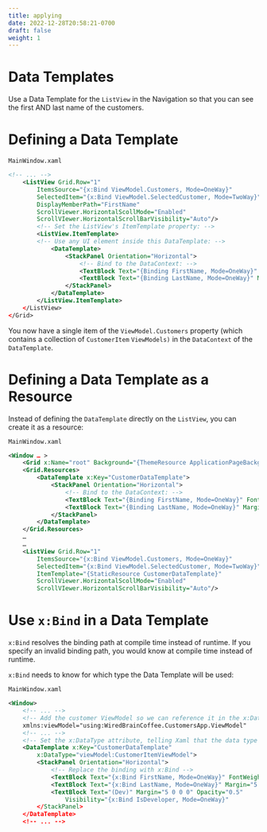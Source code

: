 ```yaml
---
title: applying
date: 2022-12-28T20:58:21-0700
draft: false
weight: 1
---
```


# Data Templates
Use a Data Template for the `ListView` in the Navigation so that you can see the first AND last name of the customers.

# Defining a Data Template
`MainWindow.xaml`
```xml
<!-- ... -->
    <ListView Grid.Row="1"
        ItemsSource="{x:Bind ViewModel.Customers, Mode=OneWay}"
        SelectedItem="{x:Bind ViewModel.SelectedCustomer, Mode=TwoWay}"
        DisplayMemberPath="FirstName"
        ScrollViewer.HorizontalScollMode="Enabled"
        ScrollVIewer.HorizontalScrollBarVisibility="Auto"/>
        <!-- Set the ListView's ItemTemplate property: -->
        <ListView.ItemTemplate>
        <!-- Use any UI element inside this DataTemplate: -->
            <DataTemplate>
                <StackPanel Orientation="Horizontal">
                    <!-- Bind to the DataContext: -->
                    <TextBlock Text="{Binding FirstName, Mode=OneWay}" FontWeight="Bold"/>
                    <TextBlock Text="{Binding LastName, Mode=OneWay}" Margin="5 0 0 0"/>
                </StackPanel>
            </DataTemplate>
        </ListView.ItemTemplate>
    </ListView>
</Grid>
```

You now have a single item of the `ViewModel.Customers` property (which contains a collection of `CustomerItem` `ViewModels)` in the `DataContext` of the `DataTemplate`.

# Defining a Data Template as a Resource
Instead of defining the `DataTemplate` directly on the `ListView`, you can create it as a resource:

`MainWindow.xaml`
```xml
<Window … >
    <Grid x:Name="root" Background="{ThemeResource ApplicationPageBackgroundThemeBrush}">
    <Grid.Resources>
        <DataTemplate x:Key="CustomerDataTemplate">
            <StackPanel Orientation="Horizontal">
                <!-- Bind to the DataContext: -->
                <TextBlock Text="{Binding FirstName, Mode=OneWay}" FontWeight="Bold"/>
                <TextBlock Text="{Binding LastName, Mode=OneWay}" Margin="5 0 0 0"/>
            </StackPanel>
        </DataTemplate>
    </Grid.Resources>
    …
    …
    <ListView Grid.Row="1"
        ItemsSource="{x:Bind ViewModel.Customers, Mode=OneWay}"
        SelectedItem="{x:Bind ViewModel.SelectedCustomer, Mode=TwoWay}"
        ItemTemplate="{StaticResource CustomerDataTemplate}"
        ScrollViewer.HorizontalScollMode="Enabled"
        ScrollVIewer.HorizontalScrollBarVisibility="Auto"/>
```

# Use `x:Bind` in a Data Template
`x:Bind` resolves the binding path at compile time instead of runtime. If you specify an invalid binding path, you would know at compile time instead of runtime.  

`x:Bind` needs to know for which type the Data Template will be used:

`MainWindow.xaml`
```xml
<Window>
    <!-- ... -->   
    <!-- Add the customer ViewModel so we can reference it in the x:DataType attribute below: -->
    xmlns:viewModel="using:WiredBrainCoffee.CustomersApp.ViewModel"
    <!-- ... -->
    <!-- Set the x:DataType attribute, telling Xaml that the data type of this DataTemplate is a CustomerItemViewModel: -->
    <DataTemplate x:Key="CustomerDataTemplate"    
        x:DataType="viewModel:CustomerItemViewModel">
        <StackPanel Orientation="Horizontal">
            <!-- Replace the binding with x:Bind -->
            <TextBlock Text="{x:Bind FirstName, Mode=OneWay}" FontWeight="Bold"/>
            <TextBlock Text="{x:Bind LastName, Mode=OneWay}" Margin="5 0 0 0"/>
            <TextBlock Text="(Dev)" Margin="5 0 0 0" Opacity="0.5"
                Visibility="{x:Bind IsDeveloper, Mode=OneWay}"
        </StackPanel>
    </DataTemplate>
    <!-- ... -->
```
